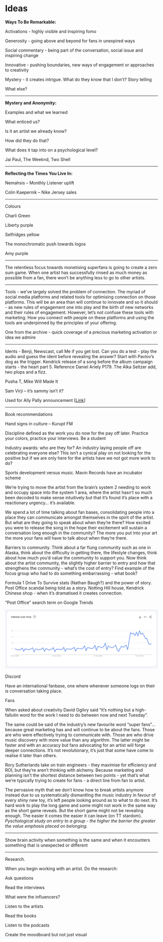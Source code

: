# Ideas

**Ways To Be Remarkable:**

Activations - highly visible and inspiring fomo

Generosity - going above and beyond for fans in unexpired ways

Social commentary - being part of the conversation, social issue and inspiring change

Innovative - pushing boundaries, new ways of engagement or approaches to creativity

Mystery - it creates intrigue. What do they know that I don't? Story telling

What else?

---

**Mystery and Anonymity:**

Examples and what we learned

What enticed us?

Is it an artist we already know?

How did they do that?

What does it tap into on a psychological level?

Jai Paul, The Weeknd, Two Shell

---

**Reflecting the Times You Live In:**

Nemahsis – Monthly Listener uplift

Colin Kaepernik – Nike Jersey sales

---

Colours

Charli Green

Liberty purple

Selfridges yellow

The monochromatic push towards logos

Amy purple

---

The relentless focus towards monetising superfans is going to create a zero sum game. When one artist has successfully rinsed as much money as possible from a fan, there won’t be anything less to go to other artists. 

---

Tools - we’ve largely solved the problem of connection. The myriad of social media platforms and related tools for optimising connection on those platforms. This will be an area than will continue to innovate and so it should - as new rules of engagement one into play and the birth of new networks and their rules of engagement. However, let’s not confuse these tools with marketing. How you connect with people on these platforms and using the tools are underpinned by the principles of your offering. 

One from the archive - quick coverage of a precious marketing activation or idea we admire

---

Idents - Benji, Newscast, call Me if you get lost. Can you do a test - play the audio and guess the ident before revealing the answer? Start with Pavlov’s dog as the trigger. Kendrick release of a song before the album campaign starts - the heart part 5. Reference Daniel Ariely P179. The Alka Seltzer add, two plops and a fizz. 

Pusha T, Mike Will Made It

Sam Virji – it’s sammy isn’t it? 

Used for Ally Pally announcement [[Link](https://www.instagram.com/p/DOG4fFfjNAW/)]

---

Book recommendations 

Hand signs in culture – Kurupt FM

Discipline defined as the work you do now for the pay off later. Practice your colors, practice your interviews. Be a student 

Industry awards: who are they for? An industry laying people off are celebrating everyone else? This isn’t a cynical play on not looking for the positive but if we are only here for the artists have we not got more work to do?

Sports development versus music. Mavin Records have an incubator scheme 

We’re trying to move the artist from the brain’s system 2 needing to work and occupy space into the system 1 area, where the artist hasn’t so much been decoded to make sense intuitively but that it’s found it’s place with a reactionary urgency… it’s available. 

We spend a lot of time talking about fan bases, consolidating people into a place they can communicate amongst themselves in the spirit of the artist. But what are they going to speak about when they’re there? How excited you were to release the song in the hope their excitement will sustain a conversation long enough in the community? The more you put into your art the more your fans will have to talk about when they’re there. 

Barriers to community. Think about a far flung community such as one in Alaska, think about the difficulty in getting there, the lifestyle changes, think about how much you’d value the community to support you. Now think about the artist community, the slightly higher barrier to entry and how that strengthens the community - what’s the cost of entry? Find example of the focus group who had to do something embarrassing - what book? 

Formula 1 Drive To Survive stats (Nathan Baugh?) and the power of story. Post Office scandal being told as a story. Notting Hill house, Kendrick Chinese shop - when it’s dramatised it creates connection. 

“Post Office” search term on Google Trends

![Screenshot 2024-01-16 at 13.48.08.png](Ideas%2022db103f81fb436b805dc7b9793b5982/Screenshot_2024-01-16_at_13.48.08.png)

Discord

Have an international fanbase, one where whenever someone logs on their is conversation taking place. 

Fans

When asked about creativity David Ogilvy said “it’s nothing but a high-fallutin word for the work I need to do between now and next Tuesday”. 

The same could be said of the industry’s new favourite word “super fans”… because great marketing has and will continue to be about the fans. Those are who were effectively trying to communicate with. Those are who drive music discovery with more value than any algorithm. The latter might be faster and with an accuracy but fans advocating for an artist will forge deeper connections. It’s not revolutionary, it’s just that some have come to realise it later than others. 

Rory Sutherlands take on train engineers - they maximise for efficiency and ROI, but they’re aren’t thinking with alchemy. Because marketing and planning isn’t the shortest distance between two points - yet that’s what we’re typically trying to create for fans - a direct line from fan to artist. 

The pervasive myth that we don’t know how to break artists anymore instead due to us systematically dismantling the music industry in favour of every shiny new toy, it’s left people looking around as to what to do next. It’s hard work to play the long game and some might not work in the same way as the short game reveals. But the short game might not be revealing enough. The easier it comes the easier it can leave (on TT stardom). *Pyschological study on entry to a group - the higher the barrier the greater the value emphasis placed on belonging.* 

---

Show brain activity when something is the same and when it encounters something that is unexpected or different 

---

Research. 

When you begin working with an artist. Do the research:

Ask questions

Read the interviews

What were the influencers?

Listen to the artists

Read the books 

Listen to the podcasts

Create the moodboard but not just visual